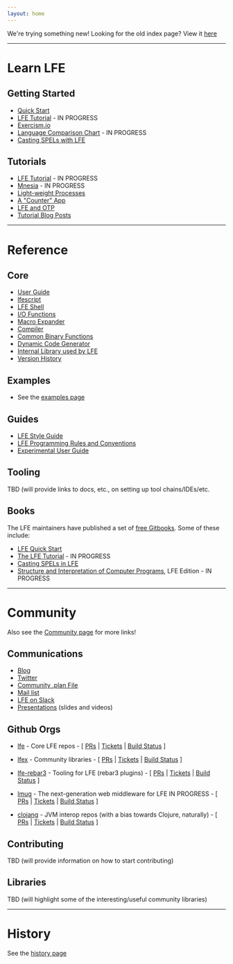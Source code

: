 ```yaml
---
layout: home
---
```



We're trying something new! Looking for the old index page? View it
[here](index-old.html)

----

# Learn LFE

## Getting Started

* [Quick Start](https://lfe.gitbooks.io/quick-start/content/)
* [LFE Tutorial](https://lfe.gitbooks.io/tutorial/content/) - IN PROGRESS
* [Exercism.io](http://exercism.io/languages/lfe)
* [Language Comparison Chart](http://lfex.github.io/hyperpolyglot/) - IN PROGRESS
* [Casting SPELs with LFE](https://lfe.gitbooks.io/casting-spels/content/)

## Tutorials

* [LFE Tutorial](https://www.gitbook.com/book/lfe/tutorial/details) - IN PROGRESS
* [Mnesia](http://docs.lfe.io/tutorials/mnesia/1.html) - IN PROGRESS
* [Light-weight Processes](http://docs.lfe.io/tutorials/processes/1.html)
* [A "Counter" App](http://docs.lfe.io/tutorials/counter-app/1.html)
* [LFE and OTP](http://blog.lfe.io/tutorials/2015/05/24/1808-what-is-otp/)
* [Tutorial Blog Posts](http://blog.lfe.io/categories.html#tutorials-ref)

----

# Reference

## Core

* [User Guide](https://github.com/rvirding/lfe/blob/develop/doc/user_guide.txt)
* [lfescript](https://github.com/rvirding/lfe/blob/develop/doc/lfescript.txt)
* [LFE Shell](https://github.com/rvirding/lfe/blob/develop/doc/lfe.txt)
* [I/O Functions](https://github.com/rvirding/lfe/blob/develop/doc/lfe_io.txt)
* [Macro Expander](https://github.com/rvirding/lfe/blob/develop/doc/lfe_macro.txt)
* [Compiler](https://github.com/rvirding/lfe/blob/develop/doc/lfe_comp.txt)
* [Common Binary Functions](https://github.com/rvirding/lfe/blob/develop/doc/lfe_bits.txt)
* [Dynamic Code Generator](https://github.com/rvirding/lfe/blob/develop/doc/lfe_gen.txt)
* [Internal Library used by LFE](https://github.com/rvirding/lfe/blob/develop/doc/lfe_lib.txt)
* [Version History](https://github.com/rvirding/lfe/blob/develop/doc/version_history.md)

## Examples

* See the [examples page](http://docs.lfe.io/examples.html)

## Guides

* [LFE Style Guide](http://docs.lfe.io/style-guide/1.html)
* [LFE Programming Rules and Conventions](http://docs.lfe.io/prog-rules/1.html)
* [Experimental User Guide](http://docs.lfe.io/user-guide/intro/1.html)

## Tooling

TBD (will provide links to docs, etc., on setting up tool chains/IDEs/etc.

## Books

The LFE maintainers have published a set of [free Gitbooks](https://www.gitbook.com/@lfe).
Some of these include:

* [LFE Quick Start](https://www.gitbook.com/book/lfe/quick-start/details)
* [The LFE Tutorial](https://www.gitbook.com/book/lfe/tutorial/details) - IN PROGRESS
* [Casting SPELs in LFE](https://www.gitbook.com/book/lfe/casting-spels/details)
* [Structure and Interpretation of Computer Programs](https://www.gitbook.com/book/lfe/sicp/details), LFE Edition - IN PROGRESS

----

# Community

Also see the [Community page](http://docs.lfe.io/community.html) for more
links!

## Communications

* [Blog](http://blog.lfe.io)
* [Twitter](http://twitter.com/ErlangLisp)
* [Community .plan File](http://plan.lfe.io/)
* [Mail list](http://groups.google.com/group/lisp-flavoured-erlang)
* [LFE on Slack](http://lfe.slack.com/)
* [Presentations](http://docs.lfe.io/presentations.html) (slides and videos)

## Github Orgs

* [lfe](https://github.com/lfe) - Core LFE repos - [
    [PRs](https://github.com/search?utf8=%E2%9C%93&q=org%3Alfe+is%3Aopen+is%3Apr+&type=Issues&ref=searchresults&s=created) |
    [Tickets](https://github.com/search?o=desc&q=org%3Alfe+is%3Aopen+is%3Aissue+sort%3Acreated&ref=searchresults&s=created&type=Issues&utf8=%E2%9C%93) | 
    [Build Status](https://travis-ci.org/lfe) ]

* [lfex](https://github.com/lfex) - Community libraries - [
    [PRs](https://github.com/search?utf8=%E2%9C%93&q=org%3Alfex+is%3Aopen+is%3Apr+&type=Issues&ref=searchresults&s=created) |
    [Tickets](https://github.com/search?o=desc&q=org%3Alfex+is%3Aopen+is%3Aissue&ref=searchresults&s=created&type=Issues&utf8=%E2%9C%93) |
    [Build Status](https://travis-ci.org/lfex) ]

* [lfe-rebar3](https://github.com/lfe-rebar3) - Tooling for LFE (rebar3 plugins) - [
    [PRs](https://github.com/search?utf8=%E2%9C%93&q=org%3Alfe-rebar3+is%3Aopen+is%3Apr&type=Issues&ref=searchresults) |
    [Tickets](https://github.com/search?o=desc&q=org%3Alfe-rebar3+is%3Aopen+is%3Aissue&ref=searchresults&s=created&type=Issues&utf8=%E2%9C%93) |
    [Build Status](https://travis-ci.org/lfe-rebar3) ]

* [lmug](https://github.com/lmug) - The next-generation web middleware for LFE
  IN PROGRESS - [
    [PRs](https://github.com/search?utf8=%E2%9C%93&q=org%3Almug+is%3Aopen+is%3Apr&type=Issues&ref=searchresults) |
    [Tickets](https://github.com/search?o=desc&q=org%3Almug+is%3Aopen+is%3Aissue&ref=searchresults&s=created&type=Issues&utf8=%E2%9C%93) |
    [Build Status](https://travis-ci.org/lmug) ]

* [clojang](https://github.com/clojang) - JVM interop repos (with a bias
  towards Clojure, naturally) - [
    [PRs](https://github.com/search?utf8=%E2%9C%93&q=org%3Aclojang+is%3Aopen+is%3Apr&type=Issues&ref=searchresults) |
    [Tickets](https://github.com/search?o=desc&q=org%3Aclojang+is%3Aopen+is%3Aissue&ref=searchresults&s=created&type=Issues&utf8=%E2%9C%93) |
    [Build Status](https://travis-ci.org/clojang) ]

## Contributing

TBD (will provide information on how to start contributing)

## Libraries

TBD (will highlight some of the interesting/useful community libraries)

----

# History

See the [history page](http://docs.lfe.io/history.html)
